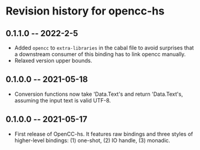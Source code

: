 # Revision history for opencc-hs

## 0.1.1.0 -- 2022-2-5

* Added `opencc` to `extra-libraries` in the cabal file to avoid surprises that a downstream consumer of this binding has to link opencc manually.
* Relaxed version upper bounds.

## 0.1.0.0 -- 2021-05-18

* Conversion functions now take 'Data.Text's and return 'Data.Text's, assuming the input text is valid UTF-8.

## 0.1.0.0 -- 2021-05-17

* First release of OpenCC-hs. It features raw bindings and three styles of higher-level bindings: (1) one-shot, (2) IO handle, (3) monadic.
